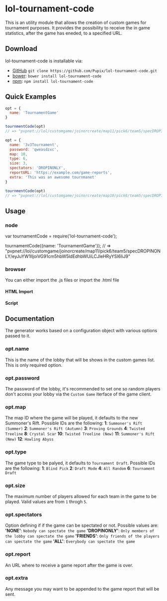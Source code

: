 # lol-tournament-code
This is an utility module that allows the creation of custom games for tournament purposes. It provides the possibility to receive the in game statistics, after the game has eneded, to a specified URL.

## Download
lol-tournament-code is installable via:

- [GitHub](https://github.com/Pupix/lol-tournament-code) `git clone https://github.com/Pupix/lol-tournament-code.git`
- [bower](http://bower.io/): `bower install lol-tournament-code`
- [npm](https://www.npmjs.com/): `npm install lol-tournament-code`

## Quick Examples
```js
opt = {
  name: 'TournamentGame'
}

tournmentCode(opt)
// => "pvpnet://lol/customgame/joinorcreate/map11/pick6/team5/specDROPINONLY/eyJuYW1lIjoiVG91cm5hbW5ldEdhbWUiLCJleHRyYSI6IiJ9"

opt = {
  name: '3v3Tournament',
  password: 'qweasdzxc',
  map: 10,
  type: 6,
  size: 3,
  spectators: 'DROPINONLY',
  reportURL: 'https://example.com/game-reports',
  extra: 'This was an awesome tournmanet'
}

tournmentCode(opt)
// => "pvpnet://lol/customgame/joinorcreate/map10/pick6/team5/specDROPINONLY/eyJuY…YzVG91cm5hbWVudCIsImV4dHJhIjoiVGhpcyB3YXMgYW4gYXdlc29tZSB0b3Vybm1hbmV0In0="
```

## Usage

### node

var tournamentCode = require('lol-tournament-code');

tournamentCode({name: 'TournamentGame'});
// => "pvpnet://lol/customgame/joinorcreate/map11/pick6/team5/specDROPINONLY/eyJuYW1lIjoiVG91cm5hbW5ldEdhbWUiLCJleHRyYSI6IiJ9"

### browser

You can either import the .js files or import the .html file

#### HTML Import 
<link rel="import" href="bower_components/lol-tournament-code.html">
<script>
  LoL.tournamentCode({name: 'TournamentGame'});
  // => "pvpnet://lol/customgame/joinorcreate/map11/pick6/team5/specDROPINONLY/eyJuYW1lIjoiVG91cm5hbW5ldEdhbWUiLCJleHRyYSI6IiJ9"
</script>

#### Script 
<script src="bower_components/expandjs/dist/expandjs.min.js"></script>
<script src="bower_components/lol-tournament-code/dist/lol-tournament-code.min.js"></script>

<script>
  LoL.tournamentCode({name: 'TournamentGame'});
  // => "pvpnet://lol/customgame/joinorcreate/map11/pick6/team5/specDROPINONLY/eyJuYW1lIjoiVG91cm5hbW5ldEdhbWUiLCJleHRyYSI6IiJ9"
</script>

## Documentation
The generator works based on a configuration object with various options passed to it.

### opt.name
This is the name of the lobby that will be shows in the custom games list. This is only required option.

### opt.password
The password of the lobby, it's recommended to set one so random players don't access your lobby via the `Custom Game` iterface of the game client.

### opt.map
The map ID where the game will be played, it defaults to the new Summoner's Rift. Possible IDs are the following:
__1__: `Summoner's Rift (Summer)`
__2__: `Summoner's Rift (Autumn)`
__3__: `Proving Grounds`
__4__: `Twisted Treeline`
__8__: `Crystal Scar`
__10__: `Twisted Treeline (New)`
__11__: `Summoner's Rift (New)`
__12__: `Howling Abyss`

### opt.type
The game type to be palyed, it defaults to `Tournament Draft`. Possible IDs are the following:
__1__: `Blind Pick`
__2__: `Draft Mode`
__4__: `All Random`
__6__: `Tournament Draft`

### opt.size
The maximum number of players allowed for each team in the game to be played. Valid values are from `1` throgh `5`.

### opt.spectators
Option defining if if the game can be spectated or not. Possible values are:
__'NONE'__: `Nobody can spectate the game`
__'DROPINONLY'__: `Only members of the lobby can spectate the game`
__'FRIENDS'__: `Only friends of the players can spectate the game`
__'ALL'__: `Everybody can spectate the game`

### opt.report
An URL where to receive a game report after the game is over.

### opt.extra
Any message you may want to be appended to the game report that will be sent.
